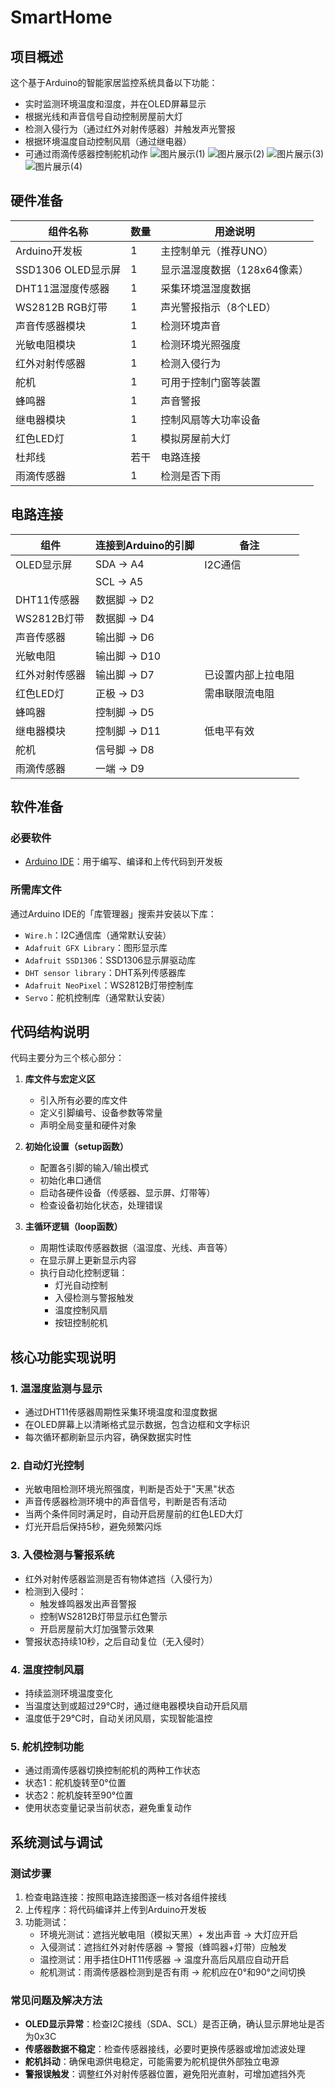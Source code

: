 # SmartHome
## 项目概述

这个基于Arduino的智能家居监控系统具备以下功能：
- 实时监测环境温度和湿度，并在OLED屏幕显示
- 根据光线和声音信号自动控制房屋前大灯
- 检测入侵行为（通过红外对射传感器）并触发声光警报
- 根据环境温度自动控制风扇（通过继电器）
- 可通过雨滴传感器控制舵机动作
![图片展示(1)](source/1.jpg)
![图片展示(2)](source/2.jpg)
![图片展示(3)](source/3.jpg)
![图片展示(4)](source/4.jpg)
## 硬件准备

| 组件名称         | 数量 | 用途说明                     |
|------------------|------|------------------------------|
| Arduino开发板    | 1    | 主控制单元（推荐UNO）        |
| SSD1306 OLED显示屏 | 1    | 显示温湿度数据（128x64像素） |
| DHT11温湿度传感器 | 1    | 采集环境温湿度数据           |
| WS2812B RGB灯带  | 1    | 声光警报指示（8个LED）       |
| 声音传感器模块   | 1    | 检测环境声音                 |
| 光敏电阻模块     | 1    | 检测环境光照强度             |
| 红外对射传感器   | 1    | 检测入侵行为                 |
| 舵机             | 1    | 可用于控制门窗等装置         |
| 蜂鸣器           | 1    | 声音警报                     |
| 继电器模块       | 1    | 控制风扇等大功率设备         |
| 红色LED灯        | 1    | 模拟房屋前大灯               |
| 杜邦线           | 若干 | 电路连接                     |
| 雨滴传感器         | 1    | 检测是否下雨              |

## 电路连接

| 组件          | 连接到Arduino的引脚 | 备注                 |
|---------------|---------------------|----------------------|
| OLED显示屏    | SDA -> A4           | I2C通信              |
|               | SCL -> A5           |                      |
| DHT11传感器   | 数据脚 -> D2        |                      |
| WS2812B灯带   | 数据脚 -> D4        |                      |
| 声音传感器    | 输出脚 -> D6        |                      |
| 光敏电阻      | 输出脚 -> D10       |                      |
| 红外对射传感器| 输出脚 -> D7        | 已设置内部上拉电阻   |
| 红色LED灯     | 正极 -> D3          | 需串联限流电阻       |
| 蜂鸣器        | 控制脚 -> D5        |                      |
| 继电器模块    | 控制脚 -> D11       | 低电平有效           |
| 舵机          | 信号脚 -> D8        |                      |
| 雨滴传感器      | 一端 -> D9          |                      |

## 软件准备

### 必要软件
- [Arduino IDE](https://www.arduino.cc/en/software)：用于编写、编译和上传代码到开发板

### 所需库文件
通过Arduino IDE的「库管理器」搜索并安装以下库：
- `Wire.h`：I2C通信库（通常默认安装）
- `Adafruit GFX Library`：图形显示库
- `Adafruit SSD1306`：SSD1306显示屏驱动库
- `DHT sensor library`：DHT系列传感器库
- `Adafruit NeoPixel`：WS2812B灯带控制库
- `Servo`：舵机控制库（通常默认安装）

## 代码结构说明

代码主要分为三个核心部分：

1. **库文件与宏定义区**
   - 引入所有必要的库文件
   - 定义引脚编号、设备参数等常量
   - 声明全局变量和硬件对象

2. **初始化设置（setup函数）**
   - 配置各引脚的输入/输出模式
   - 初始化串口通信
   - 启动各硬件设备（传感器、显示屏、灯带等）
   - 检查设备初始化状态，处理错误

3. **主循环逻辑（loop函数）**
   - 周期性读取传感器数据（温湿度、光线、声音等）
   - 在显示屏上更新显示内容
   - 执行自动化控制逻辑：
     - 灯光自动控制
     - 入侵检测与警报触发
     - 温度控制风扇
     - 按钮控制舵机

## 核心功能实现说明

### 1. 温湿度监测与显示
- 通过DHT11传感器周期性采集环境温度和湿度数据
- 在OLED屏幕上以清晰格式显示数据，包含边框和文字标识
- 每次循环都刷新显示内容，确保数据实时性

### 2. 自动灯光控制
- 光敏电阻检测环境光照强度，判断是否处于"天黑"状态
- 声音传感器检测环境中的声音信号，判断是否有活动
- 当两个条件同时满足时，自动开启房屋前的红色LED大灯
- 灯光开启后保持5秒，避免频繁闪烁

### 3. 入侵检测与警报系统
- 红外对射传感器监测是否有物体遮挡（入侵行为）
- 检测到入侵时：
  - 触发蜂鸣器发出声音警报
  - 控制WS2812B灯带显示红色警示
  - 开启房屋前大灯加强警示效果
- 警报状态持续10秒，之后自动复位（无入侵时）

### 4. 温度控制风扇
- 持续监测环境温度变化
- 当温度达到或超过29℃时，通过继电器模块自动开启风扇
- 温度低于29℃时，自动关闭风扇，实现智能温控

### 5. 舵机控制功能
- 通过雨滴传感器切换控制舵机的两种工作状态
- 状态1：舵机旋转至0°位置
- 状态2：舵机旋转至90°位置
- 使用状态变量记录当前状态，避免重复动作

## 系统测试与调试

### 测试步骤
1. 检查电路连接：按照电路连接图逐一核对各组件接线
2. 上传程序：将代码编译并上传到Arduino开发板
3. 功能测试：
   - 环境光测试：遮挡光敏电阻（模拟天黑）+ 发出声音 → 大灯应开启
   - 入侵测试：遮挡红外对射传感器 → 警报（蜂鸣器+灯带）应触发
   - 温控测试：用手捂住DHT11传感器 → 温度升高后风扇应自动开启
   - 舵机测试：雨滴传感器检测到是否有雨 → 舵机应在0°和90°之间切换

### 常见问题及解决方法
- **OLED显示异常**：检查I2C接线（SDA、SCL）是否正确，确认显示屏地址是否为0x3C
- **传感器数据不稳定**：检查传感器接线，必要时更换传感器或增加滤波处理
- **舵机抖动**：确保电源供电稳定，可能需要为舵机提供外部独立电源
- **警报误触发**：调整红外对射传感器位置，避免阳光直射，可增加遮挡外壳
